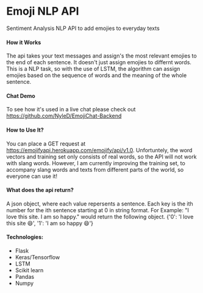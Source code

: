 # Emoji NLP API
Sentiment Analysis NLP API to add emojies to everyday texts

#### How it Works
The api takes your text messages and assign's the most relevant emojies to the end of each sentence. It doesn't just assign emojies to differnt words. This is a NLP task, so with the use of LSTM, the algorithm can assign emojies based on the sequence of words and the meaning of the whole sentence.

#### Chat Demo
To see how it's used in a live chat please check out
https://github.com/NyleD/EmojiChat-Backend

#### How to Use It?
You can place a GET request at https://emojifyapi.herokuapp.com/emojify/api/v1.0. Unfortuntely, the word vectors and training set only consists of real words, so the API will not work with slang words. However, I am currently improving the training set, to accompany slang words and texts from different parts of the world, so everyone can use it! 

#### What does the api return? 
A json object, where each value repersents a sentence. Each key is the ith number for the ith sentence starting at 0 in string format. For Example: "I love this site. I am so happy." would return the following object. {'0': 'I love this site 😄', '1': 'I am so happy 😄'}

#### Technologies:
- Flask
- Keras/Tensorflow
- LSTM
- Scikit learn
- Pandas
- Numpy
